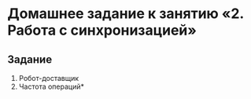 # Домашнее задание к занятию «2. Работа с синхронизацией»


## Задание


1. Робот-доставщик
2. Частота операций*